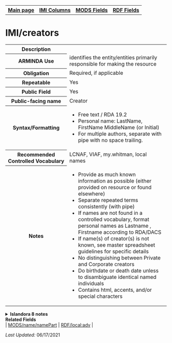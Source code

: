 <!DOCTYPE html>
<html>

<body>
<table style="width:100%">
  <tr>
    <th><a href="index.md">Main page</a></th>
	<th><a href="IMI.md">IMI Columns</a></th>
    <th><a href="MODS.md">MODS Fields</a></th>
    <th><a href="RDF.md">RDF Fields</a></th>
  </tr>
</table>

<h1>IMI/creators</h1>
<table>
<tr>
	<th>Description</th>
</tr>
<tr>
	<th>ARMINDA Use</th>
	<td>identifies the entity/entities primarily responsible for making the resource</td>
</tr>
<tr>
	<th>Obligation</th>
	<td>Required, if applicable</td>
</tr>
<tr>
	<th>Repeatable</th>
	<td>Yes</td>
</tr>
<tr>
	<th>Public Field</th>
	<td>Yes</td>
</tr>
<tr>
	<th>Public-facing name</th>
	<td>Creator</td>
</tr>
<tr>
	<th>Syntax/Formatting</th>
	<td>
		<ul>
			<li>Free text / RDA 19.2</li>
			<li>Personal name: LastName, FirstName MiddleName (or Initial)</li>
			<li>For multiple authors, separate with pipe with no space trailing.</li>
		</ul>
	</td>
</tr>
<tr>
	<th>Recommended Controlled Vocabulary</th>
	<td>LCNAF, VIAF, my.whitman, local names</td>
</tr>
<tr>
	<th>Notes</th>
	<td>
		<ul>
			<li>Provide as much known information as possible (either provided on resource or found elsewhere)</li>
			<li>Separate repeated terms consistently (with pipe)</li>
			<li>If names are not found in a controlled vocabulary, format personal names as Lastname , Firstname according to RDA/DACS</li>
			<li>If name(s) of creator(s) is not known, see master spreadsheet guidelines for specific details</li>
			<li>No distinguishing between Private and Corporate creators</li>
			<li>Do birthdate or death date unless to disambiguate identical named individuals</li>
			<li>Contains html, accents, and/or special characters</li>
		</ul>
	</td>
</tr>
</table>
<details>
		<summary><b>Islandora 8 notes</b></summary>
			<table>
				<tr>
					<th><i>Note</i>
					<th><i>Type of field</i>
					<th><i>Max Length/Repeatability</i>
					<th><i>Type of Item Reference/Vocabulary</i>
				</tr>
				<tr>
					<td>Content moving to field_linked_agent</td>
					<td></td>
					<td></td>
					<td></td>
				</tr>
			</table>
</details>
	<dt><b>Related Fields</b></dt>
		| <a href="mods.name.md">MODS/name/namePart</a> | <a href="rdf.field_linked_agent.md">RDF/local:adv</a> |
</dl>
<p><i>Last Updated: </i>06/17/2021</p>
</body>
</html>